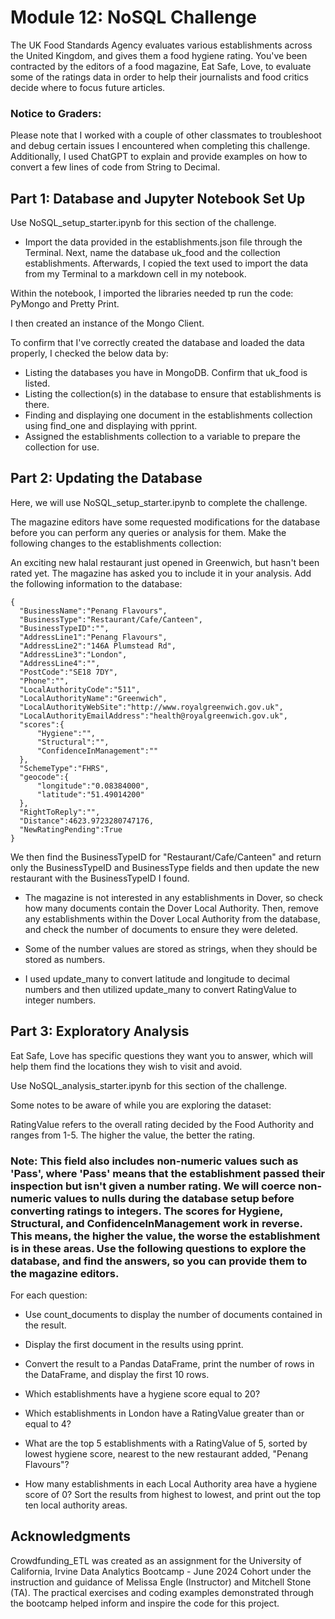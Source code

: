 # Module 12: NoSQL Challenge

The UK Food Standards Agency evaluates various establishments across the United Kingdom, and gives them a food hygiene rating. You've been contracted by the editors of a food magazine, Eat Safe, Love, to evaluate some of the ratings data in order to help their journalists and food critics decide where to focus future articles.

### Notice to Graders: 
Please note that I worked with a couple of other classmates to troubleshoot and debug certain issues I encountered when completing this challenge. Additionally, I used ChatGPT to explain and provide examples on how to convert a few lines of code from String to Decimal.


## Part 1: Database and Jupyter Notebook Set Up
Use NoSQL_setup_starter.ipynb for this section of the challenge.

- Import the data provided in the establishments.json file through the Terminal. Next, name the database uk_food and the collection establishments. Afterwards, I copied the text  used to import the data from my Terminal to a markdown cell in my notebook.

Within the notebook, I imported the libraries needed tp run the code: PyMongo and Pretty Print.

I then created an instance of the Mongo Client.

To confirm that I've correctly created the database and loaded the data properly, I checked the below data by:

- Listing the databases you have in MongoDB. Confirm that uk_food is listed.
- Listing the collection(s) in the database to ensure that establishments is there.
- Finding and displaying one document in the establishments collection using find_one and displaying with pprint.
- Assigned the establishments collection to a variable to prepare the collection for use.

## Part 2: Updating the Database
Here, we will use NoSQL_setup_starter.ipynb to complete the challenge.

The magazine editors have some requested modifications for the database before you can perform any queries or analysis for them. Make the following changes to the establishments collection:

An exciting new halal restaurant just opened in Greenwich, but hasn't been rated yet. The magazine has asked you to include it in your analysis. Add the following information to the database:
  ```
{
    "BusinessName":"Penang Flavours",
    "BusinessType":"Restaurant/Cafe/Canteen",
    "BusinessTypeID":"",
    "AddressLine1":"Penang Flavours",
    "AddressLine2":"146A Plumstead Rd",
    "AddressLine3":"London",
    "AddressLine4":"",
    "PostCode":"SE18 7DY",
    "Phone":"",
    "LocalAuthorityCode":"511",
    "LocalAuthorityName":"Greenwich",
    "LocalAuthorityWebSite":"http://www.royalgreenwich.gov.uk",
    "LocalAuthorityEmailAddress":"health@royalgreenwich.gov.uk",
    "scores":{
        "Hygiene":"",
        "Structural":"",
        "ConfidenceInManagement":""
    },
    "SchemeType":"FHRS",
    "geocode":{
        "longitude":"0.08384000",
        "latitude":"51.49014200"
    },
    "RightToReply":"",
    "Distance":4623.9723280747176,
    "NewRatingPending":True
}
  ```
We then find the BusinessTypeID for "Restaurant/Cafe/Canteen" and return only the BusinessTypeID and BusinessType fields and then update the new restaurant with the BusinessTypeID I found.

- The magazine is not interested in any establishments in Dover, so check how many documents contain the Dover Local Authority. Then, remove any establishments within the Dover Local Authority from the database, and check the number of documents to ensure they were deleted.

- Some of the number values are stored as strings, when they should be stored as numbers.

- I used update_many to convert latitude and longitude to decimal numbers and then utilized update_many to convert RatingValue to integer numbers.

## Part 3: Exploratory Analysis
Eat Safe, Love has specific questions they want you to answer, which will help them find the locations they wish to visit and avoid.

Use NoSQL_analysis_starter.ipynb for this section of the challenge.

Some notes to be aware of while you are exploring the dataset:

RatingValue refers to the overall rating decided by the Food Authority and ranges from 1-5. The higher the value, the better the rating.
### Note: This field also includes non-numeric values such as 'Pass', where 'Pass' means that the establishment passed their inspection but isn't given a number rating. We will coerce non-numeric values to nulls during the database setup before converting ratings to integers. The scores for Hygiene, Structural, and ConfidenceInManagement work in reverse. This means, the higher the value, the worse the establishment is in these areas. Use the following questions to explore the database, and find the answers, so you can provide them to the magazine editors.

For each question:

- Use count_documents to display the number of documents contained in the result.

- Display the first document in the results using pprint.

- Convert the result to a Pandas DataFrame, print the number of rows in the DataFrame, and display the first 10 rows.

- Which establishments have a hygiene score equal to 20?

- Which establishments in London have a RatingValue greater than or equal to 4?

- What are the top 5 establishments with a RatingValue of 5, sorted by lowest hygiene score, nearest to the new restaurant added, "Penang Flavours"?

- How many establishments in each Local Authority area have a hygiene score of 0? Sort the results from highest to lowest, and print out the top ten local authority areas.

## Acknowledgments
Crowdfunding_ETL was created as an assignment for the University of California, Irvine Data Analytics Bootcamp - June 2024 Cohort under the instruction and guidance of Melissa Engle (Instructor) and Mitchell Stone (TA).
The practical exercises and coding examples demonstrated through the bootcamp helped inform and inspire the code for this project.
